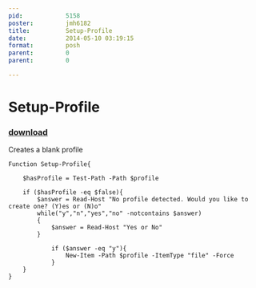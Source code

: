 ```yaml
---
pid:            5158
poster:         jmh6182
title:          Setup-Profile
date:           2014-05-10 03:19:15
format:         posh
parent:         0
parent:         0

---
```


# Setup-Profile

### [download](5158.ps1)

Creates a blank profile

```posh
Function Setup-Profile{
    
    $hasProfile = Test-Path -Path $profile

    if ($hasProfile -eq $false){
        $answer = Read-Host "No profile detected. Would you like to create one? (Y)es or (N)o"
        while("y","n","yes","no" -notcontains $answer)
        {
        	$answer = Read-Host "Yes or No"
        }
        
            if ($answer -eq "y"){
                New-Item -Path $profile -ItemType "file" -Force
            } 
    }
}
```
